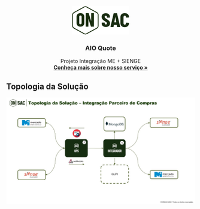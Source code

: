 <p align="center">
  <a href="https://onsac.com/">
    <img src="https://github.com/onsac/AIO-Integrador/blob/master/Telas-Configura%C3%A7%C3%A3o/ONSAC%20-%20LOGO.png" >
  </a>
</p>

<h3 align="center">AIO Quote</h3>

<p align="center">
  Projeto Integração ME + SIENGE
  <br>
  <a href="https://onsac.com/"><strong>Conheça mais sobre nosso serviço »</strong></a>
  </p>
  

## Topologia da Solução


<p align="center">
     <img src="https://github.com/onsac/aio-quote/blob/main/Topologia%20de%20Solu%C3%A7%C3%A3o%20%20-%20%20Integra%C3%A7%C3%A3o%20Parceiro%20de%20Compras.jpeg" >
</p>
